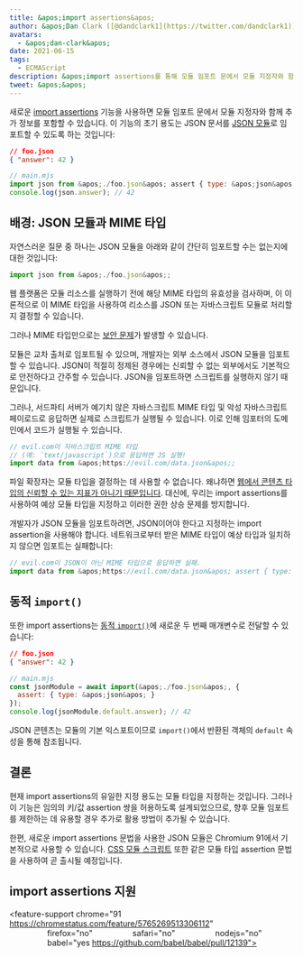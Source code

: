 ```yaml
---
title: &apos;import assertions&apos;
author: &apos;Dan Clark ([@dandclark1](https://twitter.com/dandclark1)), import assertions를 강하게 주장하는 임포터&apos;
avatars:
  - &apos;dan-clark&apos;
date: 2021-06-15
tags:
  - ECMAScript
description: &apos;import assertions를 통해 모듈 임포트 문에서 모듈 지정자와 함께 추가 정보를 포함할 수 있습니다&apos;
tweet: &apos;&apos;
---
```


새로운 [import assertions](https://github.com/tc39/proposal-import-assertions) 기능을 사용하면 모듈 임포트 문에서 모듈 지정자와 함께 추가 정보를 포함할 수 있습니다. 이 기능의 초기 용도는 JSON 문서를 [JSON 모듈](https://github.com/tc39/proposal-json-modules)로 임포트할 수 있도록 하는 것입니다:

<!--truncate-->
```json
// foo.json
{ "answer": 42 }
```

```javascript
// main.mjs
import json from &apos;./foo.json&apos; assert { type: &apos;json&apos; };
console.log(json.answer); // 42
```

## 배경: JSON 모듈과 MIME 타입

자연스러운 질문 중 하나는 JSON 모듈을 아래와 같이 간단히 임포트할 수는 없는지에 대한 것입니다:

```javascript
import json from &apos;./foo.json&apos;;
```

웹 플랫폼은 모듈 리소스를 실행하기 전에 해당 MIME 타입의 유효성을 검사하며, 이 이론적으로 이 MIME 타입을 사용하여 리소스를 JSON 또는 자바스크립트 모듈로 처리할지 결정할 수 있습니다.

그러나 MIME 타입만으로는 [보안 문제](https://github.com/w3c/webcomponents/issues/839)가 발생할 수 있습니다.

모듈은 교차 출처로 임포트될 수 있으며, 개발자는 외부 소스에서 JSON 모듈을 임포트할 수 있습니다. JSON이 적절히 정제된 경우에는 신뢰할 수 없는 외부에서도 기본적으로 안전하다고 간주할 수 있습니다. JSON을 임포트하면 스크립트를 실행하지 않기 때문입니다.

그러나, 서드파티 서버가 예기치 않은 자바스크립트 MIME 타입 및 악성 자바스크립트 페이로드로 응답하면 실제로 스크립트가 실행될 수 있습니다. 이로 인해 임포터의 도메인에서 코드가 실행될 수 있습니다.

```javascript
// evil.com이 자바스크립트 MIME 타입
// (예: `text/javascript`)으로 응답하면 JS 실행!
import data from &apos;https://evil.com/data.json&apos;;
```

파일 확장자는 모듈 타입을 결정하는 데 사용할 수 없습니다. 왜냐하면 [웹에서 콘텐츠 타입의 신뢰할 수 있는 지표가 아니기 때문입니다](https://github.com/tc39/proposal-import-assertions/blob/master/content-type-vs-file-extension.md). 대신에, 우리는 import assertions를 사용하여 예상 모듈 타입을 지정하고 이러한 권한 상승 문제를 방지합니다.

개발자가 JSON 모듈을 임포트하려면, JSON이어야 한다고 지정하는 import assertion을 사용해야 합니다. 네트워크로부터 받은 MIME 타입이 예상 타입과 일치하지 않으면 임포트는 실패합니다:

```javascript
// evil.com이 JSON이 아닌 MIME 타입으로 응답하면 실패.
import data from &apos;https://evil.com/data.json&apos; assert { type: &apos;json&apos; };
```

## 동적 `import()`

또한 import assertions는 [동적 `import()`](https://v8.dev/features/dynamic-import#dynamic)에 새로운 두 번째 매개변수로 전달할 수 있습니다:

```json
// foo.json
{ "answer": 42 }
```

```javascript
// main.mjs
const jsonModule = await import(&apos;./foo.json&apos;, {
  assert: { type: &apos;json&apos; }
});
console.log(jsonModule.default.answer); // 42
```

JSON 콘텐츠는 모듈의 기본 익스포트이므로 `import()`에서 반환된 객체의 `default` 속성을 통해 참조됩니다.

## 결론

현재 import assertions의 유일한 지정 용도는 모듈 타입을 지정하는 것입니다. 그러나 이 기능은 임의의 키/값 assertion 쌍을 허용하도록 설계되었으므로, 향후 모듈 임포트를 제한하는 데 유용할 경우 추가로 활용 방법이 추가될 수 있습니다.

한편, 새로운 import assertions 문법을 사용한 JSON 모듈은 Chromium 91에서 기본적으로 사용할 수 있습니다. [CSS 모듈 스크립트](https://chromestatus.com/feature/5948572598009856) 또한 같은 모듈 타입 assertion 문법을 사용하여 곧 출시될 예정입니다.

## import assertions 지원

<feature-support chrome="91 https://chromestatus.com/feature/5765269513306112"
                 firefox="no"
                 safari="no"
                 nodejs="no"
                 babel="yes https://github.com/babel/babel/pull/12139"></feature-support>

